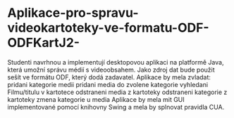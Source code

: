 # Aplikace-pro-spravu-videokartoteky-ve-formatu-ODF-ODFKartJ2-
Studenti navrhnou a implementují desktopovou aplikaci na platformě Java, která umožní správu médií s videoobsahem. Jako zdroj dat bude použit sešít ve formátu ODF, který dodá zadavatel.  Aplikace by mela zvladat:      pridani kategorie medii     pridani media do zvolene kategorie     vyhledani Filmu/titulu v kartotece     odstraneni media z kartoteky     odstraneni kategorie z kartoteky     zmena kategorie u media  Aplikace by mela mit GUI implementované pomocí knihovny Swing a mela by splnovat pravidla CUA.
